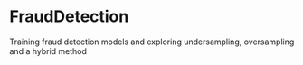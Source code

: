 # FraudDetection
Training fraud detection models and exploring undersampling, oversampling and a hybrid method
